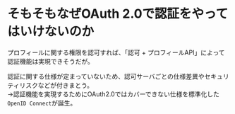# そもそもなぜOAuth 2.0で認証をやってはいけないのか

プロフィールに関する権限を認可すれば、「認可 + プロフィールAPI」によって認証機能は実現できそうだが。

認証に関する仕様が定まっていないため、認可サーバごとの仕様差異やセキュリティリスクなどが付きまとう。  
→認証機能を実現するためにOAuth2.0ではカバーできない仕様を標準化した`OpenID Connect`が誕生。

